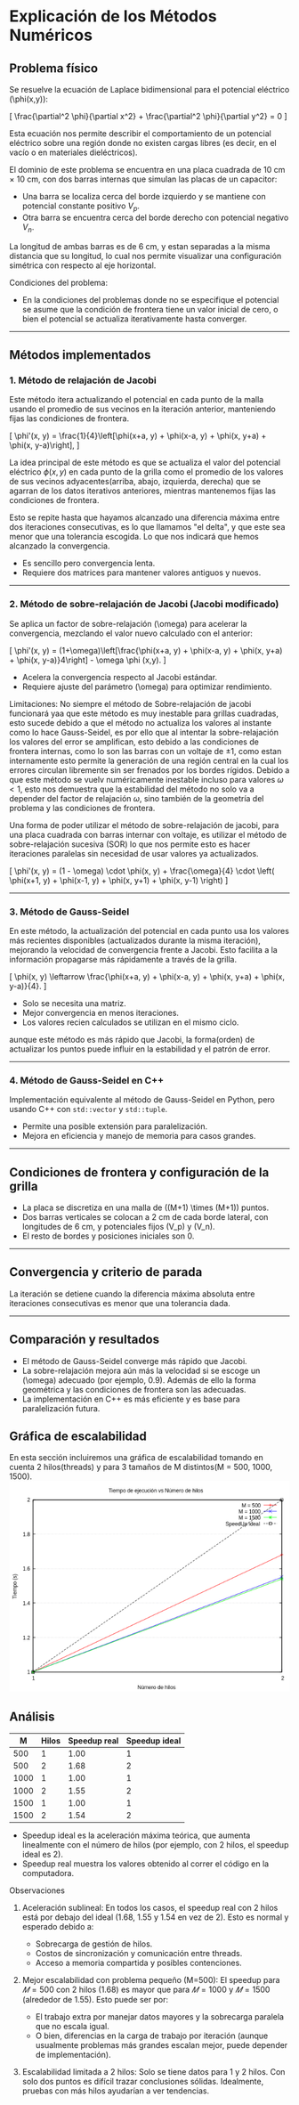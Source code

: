 # Explicación de los Métodos Numéricos

## Problema físico

Se resuelve la ecuación de Laplace bidimensional para el potencial eléctrico \(\phi(x,y)\):

\[
\frac{\partial^2 \phi}{\partial x^2} + \frac{\partial^2 \phi}{\partial y^2} = 0
\]

Esta ecuación nos permite describir el comportamiento de un potencial eléctrico sobre una región donde no existen cargas libres (es decir, en el 
vacío o en materiales dieléctricos).

El dominio de este problema se encuentra  en una placa cuadrada de 10 cm × 10 cm, con dos barras internas que simulan las placas de un capacitor:
- Una barra se localiza cerca del borde izquierdo y se mantiene con potencial constante positivo $V_p$.
- Otra barra se encuentra cerca del borde derecho con potencial negativo $V_n$.

La longitud de ambas barras es de 6 cm, y estan separadas a la misma distancia que su longitud, lo cual nos permite visualizar una configuración simétrica con respecto al eje horizontal.

Condiciones del problema:
  - En la condiciones del problemas donde no se especifique el potencial se asume que la condición de frontera tiene un valor inicial de cero, o 
    bien el potencial se actualiza iterativamente hasta converger.
  
---

## Métodos implementados

### 1. Método de relajación de Jacobi

Este método itera actualizando el potencial en cada punto de la malla usando el promedio de sus vecinos en la iteración anterior, manteniendo fijas las condiciones de frontera.

\[
\phi'(x, y) = \frac{1}{4}\left[\phi(x+a, y) + \phi(x-a, y) + \phi(x, y+a) + \phi(x, y-a)\right],
\]

La idea principal de este método es que se actualiza el valor del potencial eléctrico $\phi(x,y)$ en cada punto de la grilla como el promedio de los valores de sus vecinos adyacentes(arriba, abajo, izquierda, derecha) que se agarran de los datos iterativos anteriores, mientras mantenemos fijas las condiciones de frontera.

Esto se repite hasta que hayamos alcanzado una diferencia máxima entre dos iteraciones consecutivas, es lo que llamamos "el delta", y que este sea menor que una tolerancia escogida. Lo que nos indicará que hemos alcanzado la convergencia.

- Es sencillo pero convergencia lenta.
- Requiere dos matrices para mantener valores antiguos y nuevos.

---

### 2. Método de sobre-relajación de Jacobi (Jacobi modificado)

Se aplica un factor de sobre-relajación \(\omega\) para acelerar la convergencia, mezclando el valor nuevo calculado con el anterior:

\[
\phi'(x, y) = (1+\omega)\left[\frac{\phi(x+a, y) + \phi(x-a, y) + \phi(x, y+a) + \phi(x, y-a)}4\right] - \omega \phi (x,y).
\]

- Acelera la convergencia respecto al Jacobi estándar.
- Requiere ajuste del parámetro \(\omega\) para optimizar rendimiento.

Limitaciones: 
No siempre el método de Sobre-relajación de jacobi funcionará yaa que este método es muy inestable para grillas cuadradas, esto sucede debido a que 
el método no actualiza los valores al instante como lo hace Gauss-Seidel, es por ello que al intentar la sobre-relajación los valores del error se 
amplifican, esto debido a las condiciones de frontera internas, como lo son las barras con un voltaje de $\pm 1$, como estan internamente esto 
permite la generación de una región central en la cual los errores circulan libremente sin ser frenados por los bordes rígidos. Debido a que este 
método se vuelv numéricamente inestable incluso para valores $\omega < 1$, esto nos demuestra que la estabilidad del método no solo va a depender 
del factor de relajación $\omega$, sino también de la geometría del problema y las condiciones de frontera.

Una forma de poder utilizar el método de sobre-relajación de jacobi, para una placa cuadrada con barras internar con voltaje, es utilizar el método 
de sobre-relajación sucesiva (SOR) lo que nos permite esto es hacer iteraciones paralelas sin necesidad de usar valores ya actualizados.

\[
\phi'(x, y) = (1 - \omega) \cdot \phi(x, y) + \frac{\omega}{4} \cdot \left( \phi(x+1, y) + \phi(x-1, y) + \phi(x, y+1) + \phi(x, y-1) \right)
\]

---

### 3. Método de Gauss-Seidel

En este método, la actualización del potencial en cada punto usa los valores más recientes disponibles (actualizados durante la misma iteración), 
mejorando la velocidad de convergencia frente a Jacobi. Esto facilita a la información propagarse más rápidamente a través de la grilla.

\[
\phi(x, y) \leftarrow \frac{\phi(x+a, y) + \phi(x-a, y) + \phi(x, y+a) + \phi(x, y-a)}{4}.
\]

- Solo se necesita una matriz.
- Mejor convergencia en menos iteraciones.
- Los valores recien calculados se utilizan en el mismo ciclo.

aunque este método es más rápido que Jacobi, la forma(orden) de actualizar los puntos puede influir en la estabilidad y el patrón de error.

---

### 4. Método de Gauss-Seidel en C++

Implementación equivalente al método de Gauss-Seidel en Python, pero usando C++ con `std::vector` y `std::tuple`.

- Permite una posible extensión para paralelización.
- Mejora en eficiencia y manejo de memoria para casos grandes.

---

## Condiciones de frontera y configuración de la grilla

- La placa se discretiza en una malla de \((M+1) \times (M+1)\) puntos.
- Dos barras verticales se colocan a 2 cm de cada borde lateral, con longitudes de 6 cm, y potenciales fijos \(V_p\) y \(V_n\).
- El resto de bordes y posiciones iniciales son 0.

---

## Convergencia y criterio de parada

La iteración se detiene cuando la diferencia máxima absoluta entre iteraciones consecutivas es menor que una tolerancia dada.

---

## Comparación y resultados

- El método de Gauss-Seidel converge más rápido que Jacobi.
- La sobre-relajación mejora aún más la velocidad si se escoge un \(\omega\) adecuado (por ejemplo, 0.9). Además de ello la forma geométrica y las condiciones de frontera son las adecuadas.
- La implementación en C++ es más eficiente y es base para paralelización futura.

## Gráfica de escalabilidad
En esta sección incluiremos una gráfica de escalabilidad tomando en cuenta 2 hilos(threads) y para 3 tamaños de M distintos(M = 500, 1000, 1500).
![Gráfica de escalabilidad](SpeedUp.png)

## Análisis
| M    | Hilos | Speedup real | Speedup ideal |
| ---- | ----- | ------------ | ------------- |
| 500  | 1     | 1.00         | 1             |
| 500  | 2     | 1.68         | 2             |
| 1000 | 1     | 1.00         | 1             |
| 1000 | 2     | 1.55         | 2             |
| 1500 | 1     | 1.00         | 1             |
| 1500 | 2     | 1.54         | 2             |

- Speedup ideal es la aceleración máxima teórica, que aumenta linealmente con el número de hilos (por ejemplo, con 2 hilos, el speedup ideal es 2).
- Speedup real muestra los valores obtenido al correr el código en la computadora.

Observaciones
1. Aceleración sublineal:
    En todos los casos, el speedup real con 2 hilos está por debajo del ideal (1.68, 1.55 y 1.54 en vez de 2). Esto es normal y esperado debido a:

      - Sobrecarga de gestión de hilos.
      - Costos de sincronización y comunicación entre threads.
      - Acceso a memoria compartida y posibles contenciones.

2. Mejor escalabilidad con problema pequeño (M=500):
    El speedup para $𝑀 = 500$ con 2 hilos (1.68) es mayor que para $𝑀 = 1000$ y $𝑀 = 1500$ (alrededor de 1.55). Esto puede ser por:

      - El trabajo extra por manejar datos mayores y la sobrecarga paralela que no escala igual.
      - O bien, diferencias en la carga de trabajo por iteración (aunque usualmente problemas más grandes escalan mejor, puede depender de 
        implementación).

3. Escalabilidad limitada a 2 hilos:
      Solo se tiene datos para 1 y 2 hilos. Con solo dos puntos es difícil trazar conclusiones sólidas. Idealmente, pruebas con más hilos ayudarían 
      a ver tendencias.
